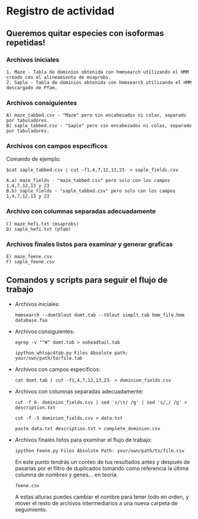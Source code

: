 # Registro de actividad
## Queremos quitar especies con isoformas repetidas!

### Archivos iniciales

	1. Maze - Tabla de dominios obtenida con hmmsearch utilizando el HMM creado con el alineamiento de msaprobs.
	2. Saple - Tabla de dominios obtenida con hmmsearch utilizando el HMM descargado de Pfam.

### Archivos consiguientes

	A) maze_tabbed.csv - "Maze" pero sin encabezados ni colas, separado por tabuladores.
	B) saple_tabbed.csv - "Saple" pero sin encabezados ni colas, separado por tabuladores.
	

### Archivos con campos específicos

Comando de ejemplo: 

`$cat saple_tabbed.csv | cut -f1,4,7,12,13,23- > saple_fields.csv`

	A.a) maze_fields - "maze_tabbed.csv" pero solo con los campos 1,4,7,12,13 y 23
	B.b) saple_fields - "saple_tabbed.csv" pero solo con los campos 1,4,7,12,13 y 23 

### Archivo con columnas separadas adecuadamente

	C) maze_hefi.txt (msaprobs)
	D) saple_hefi.txt (pfam)
	
### Archivos finales listos para examinar y generar graficas
	
	E) maze_feene.csv
	F) saple_feene.csv
	
## Comandos y scripts para seguir el flujo de trabajo

- Archivos iniciales:
  	
	`hmmsearch --domtblout domt.tab --tblout simplt.tab hmm_file.hmm database.faa`
	
- Archivos consiguientes:

	`egrep -v "^#" domt.tab > noheadtail.tab`
	
	`ipython whtspc4tab.py
	Files Absolute path: your/own/path/to/file.tab`
	
- Archivos con campos específicos:

	`cat domt.tab | cut -f1,4,7,12,13,23- > dominion_fields.csv`
	
- Archivos con columnas separadas adecuadamente:

	`cut -f 6- dominion_fields.csv | sed 's/\t/ /g' | sed 's/,/ /g' > description.txt`
	
	`cut -f -5 dominion_fields.csv > data.txt`
	
	`paste data.txt description.txt > complete_dominion.csv`
	
- Archivos finales listos para examinar el flujo de trabajo:

	`ipython Feene.py
	Files Absolute Path: your/own/path/to/file.csv`
	
	En este punto tendrás un conteo de tus resultados antes y después de pasarlas por el filtro de duplicados tomando como referencia la última columna de nombres y genes... en teoría.
	
	`feene.csv`
	
	A estas alturas puedes cambiar el nombre para tener todo en orden, y mover el resto de archivos intermediarios a una nueva carpeta de seguimiento.

